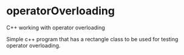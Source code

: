 # operatorOverloading
C++ working with operator overloading

Simple c++ program that has a rectangle class to be used for testing operator overloading.
